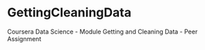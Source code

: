 GettingCleaningData
===================

Coursera Data Science - Module Getting and Cleaning Data - Peer Assignment

